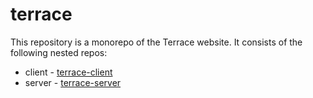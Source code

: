 # terrace

This repository is a monorepo of the Terrace website. It consists of the following nested repos: 
- client - [terrace-client](https://github.com/TeraWattHour/terrace-client)
- server - [terrace-server](https://github.com/TeraWattHour/terrace-server)
